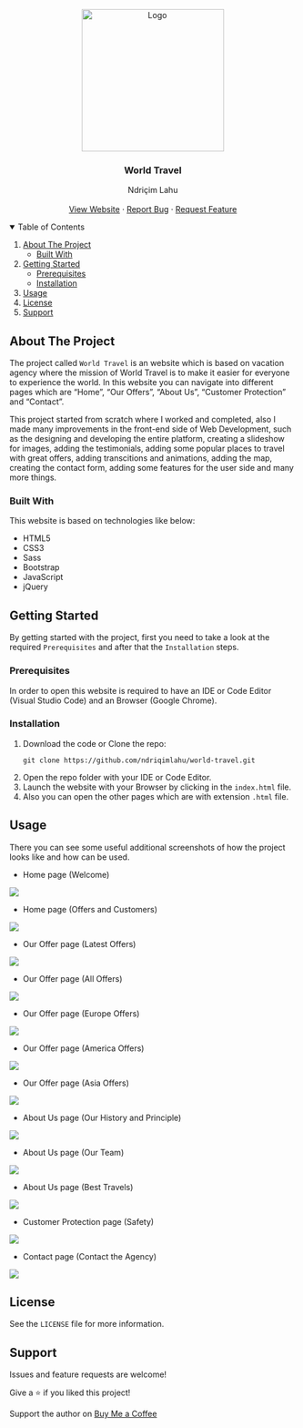 <!-- PROJECT LOGO -->
<p align="center">
  <img src="https://github.com/ndriqimlahu/ndriqim-lahu-portfolio/blob/main/assets/portfolio/WorldTravel.png" alt="Logo" width="250" height="250">
  <h3 align="center">World Travel</h3>
  <p align="center">
    Ndriçim Lahu
    <br>
    <br>
    <a href="https://ndriqimlahu.github.io/world-travel/">View Website</a>
    ·
    <a href="https://github.com/ndriqimlahu/world-travel/issues">Report Bug</a>
    ·
    <a href="https://github.com/ndriqimlahu/world-travel/issues">Request Feature</a>
  </p>
</p>


<!-- TABLE OF CONTENTS -->
<details open="open">
  <summary>Table of Contents</summary>
  <ol>
    <li>
      <a href="#about-the-project">About The Project</a>
      <ul>
        <li><a href="#built-with">Built With</a></li>
      </ul>
    </li>
    <li>
      <a href="#getting-started">Getting Started</a>
      <ul>
        <li><a href="#prerequisites">Prerequisites</a></li>
        <li><a href="#installation">Installation</a></li>
      </ul>
    </li>
    <li><a href="#usage">Usage</a></li>
    <li><a href="#license">License</a></li>
    <li><a href="#support">Support</a></li>
  </ol>
</details>


<!-- ABOUT THE PROJECT -->
## About The Project

The project called `World Travel` is an website which is based on vacation agency where the mission of World Travel is to make it easier for everyone to experience the world. In this website you can navigate into different pages which are “Home”, “Our Offers”, “About Us”, “Customer Protection” and “Contact”.

This project started from scratch where I worked and completed, also I made many improvements in the front-end side of Web Development, such as the designing and developing the entire platform, creating a slideshow for images, adding the testimonials, adding some popular places to travel with great offers, adding transcitions and animations, adding the map, creating the contact form, adding some features for the user side and many more things.


### Built With

This website is based on technologies like below:

* HTML5
* CSS3
* Sass
* Bootstrap
* JavaScript
* jQuery


<!-- GETTING STARTED -->
## Getting Started

By getting started with the project, first you need to take a look at the required `Prerequisites` and after that the `Installation` steps.


### Prerequisites

In order to open this website is required to have an IDE or Code Editor (Visual Studio Code) and an Browser (Google Chrome).


### Installation

1. Download the code or Clone the repo:
   ```terminal
   git clone https://github.com/ndriqimlahu/world-travel.git
   ```
2. Open the repo folder with your IDE or Code Editor.
3. Launch the website with your Browser by clicking in the `index.html` file.
4. Also you can open the other pages which are with extension `.html` file.


<!-- USAGE -->
## Usage

There you can see some useful additional screenshots of how the project looks like and how can be used.

* Home page (Welcome)
<img src="https://raw.githubusercontent.com/ndriqimlahu/world-travel/main/preview/01.1-Home%20page%20(Welcome).png">

* Home page (Offers and Customers)
<img src="https://raw.githubusercontent.com/ndriqimlahu/world-travel/main/preview/01.2-Home%20page%20(Offers%20and%20Customers).png">

* Our Offer page (Latest Offers)
<img src="https://raw.githubusercontent.com/ndriqimlahu/world-travel/main/preview/02.1-Our%20Offer%20page%20(Latest%20Offers).png">

* Our Offer page (All Offers)
<img src="https://raw.githubusercontent.com/ndriqimlahu/world-travel/main/preview/02.2-Our%20Offer%20page%20(All%20Offers).png">

* Our Offer page (Europe Offers)
<img src="https://raw.githubusercontent.com/ndriqimlahu/world-travel/main/preview/02.3-Our%20Offer%20page%20(Europe%20Offers).png">

* Our Offer page (America Offers)
<img src="https://raw.githubusercontent.com/ndriqimlahu/world-travel/main/preview/02.4-Our%20Offer%20page%20(America%20Offers).png">

* Our Offer page (Asia Offers)
<img src="https://raw.githubusercontent.com/ndriqimlahu/world-travel/main/preview/02.5-Our%20Offer%20page%20(Asia%20Offers).png">

* About Us page (Our History and Principle)
<img src="https://raw.githubusercontent.com/ndriqimlahu/world-travel/main/preview/03.1-About%20Us%20page%20(Our%20History%20and%20Principle).png">

* About Us page (Our Team)
<img src="https://raw.githubusercontent.com/ndriqimlahu/world-travel/main/preview/03.2-About%20Us%20page%20(Our%20Team).png">

* About Us page (Best Travels)
<img src="https://raw.githubusercontent.com/ndriqimlahu/world-travel/main/preview/03.3-About%20Us%20page%20(Best%20Travels).png">

* Customer Protection page (Safety)
<img src="https://raw.githubusercontent.com/ndriqimlahu/world-travel/main/preview/04-Customer%20Protection%20page%20(Safety).png">

* Contact page (Contact the Agency)
<img src="https://raw.githubusercontent.com/ndriqimlahu/world-travel/main/preview/05-Contact%20page%20(Contact%20the%20Agency).png">


<!-- LICENSE -->
## License

See the `LICENSE` file for more information.


<!-- SUPPORT -->
## Support

Issues and feature requests are welcome!

Give a ⭐️ if you liked this project!

Support the author on <a href="https://www.buymeacoffee.com/ndriqimlahu">Buy Me a Coffee</a>
